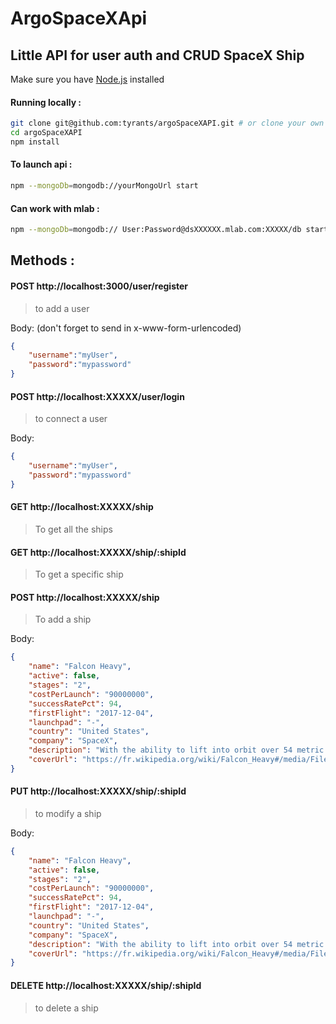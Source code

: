 # ArgoSpaceXApi
 ## Little API for user auth and CRUD SpaceX Ship
 
Make sure you have [Node.js](http://nodejs.org/) installed

#### Running locally :

```sh
git clone git@github.com:tyrants/argoSpaceXAPI.git # or clone your own fork
cd argoSpaceXAPI
npm install
```

 #### To launch api :
 
 ```sh
npm --mongoDb=mongodb://yourMongoUrl start
 ```
 
 #### Can work with mlab :
  ```sh
 npm --mongoDb=mongodb:// User:Password@dsXXXXXX.mlab.com:XXXXX/db start
  ```
  
 
## Methods :

#### POST http://localhost:3000/user/register 
> to add a user

Body: (don't forget to send in x-www-form-urlencoded)
```json
{
    "username":"myUser",
    "password":"mypassword"
}
```

#### POST http://localhost:XXXXX/user/login
> to connect a user

Body:
```json
{
    "username":"myUser",
    "password":"mypassword"
}
```

#### GET http://localhost:XXXXX/ship  
> To get all the ships

#### GET http://localhost:XXXXX/ship/:shipId  
> To get a specific ship

#### POST http://localhost:XXXXX/ship  
> To add a ship

Body:
```json
{
    "name": "Falcon Heavy",
    "active": false,
    "stages": "2",
    "costPerLaunch": "90000000",
    "successRatePct": 94,
    "firstFlight": "2017-12-04",
    "launchpad": "-",
    "country": "United States",
    "company": "SpaceX",
    "description": "With the ability to lift into orbit over 54 metric tons (119,000 lb)--a mass equivalent to a 737 jetliner loaded with passengers, crew, luggage and fuel--Falcon Heavy can lift more than twice the payload of the next closest operational vehicle, the Delta IV Heavy, at one-third the cost.",
    "coverUrl": "https://fr.wikipedia.org/wiki/Falcon_Heavy#/media/File:Pad_39_A_Falcon_Heavy_Artist_Cropped.jpg"
}
```

#### PUT http://localhost:XXXXX/ship/:shipId  
> to modify a ship

Body:
```json
{
    "name": "Falcon Heavy",
    "active": false,
    "stages": "2",
    "costPerLaunch": "90000000",
    "successRatePct": 94,
    "firstFlight": "2017-12-04",
    "launchpad": "-",
    "country": "United States",
    "company": "SpaceX",
    "description": "With the ability to lift into orbit over 54 metric tons (119,000 lb)--a mass equivalent to a 737 jetliner loaded with passengers, crew, luggage and fuel--Falcon Heavy can lift more than twice the payload of the next closest operational vehicle, the Delta IV Heavy, at one-third the cost.",
    "coverUrl": "https://fr.wikipedia.org/wiki/Falcon_Heavy#/media/File:Pad_39_A_Falcon_Heavy_Artist_Cropped.jpg"
}
```

#### DELETE http://localhost:XXXXX/ship/:shipId  
> to delete a ship
